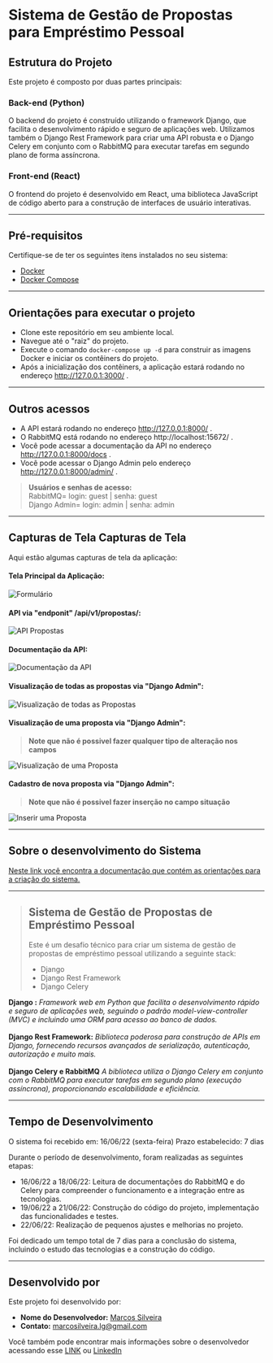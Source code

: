 # Sistema de Gestão de Propostas para Empréstimo Pessoal

## Estrutura do Projeto
Este projeto é composto por duas partes principais: 

### Back-end (Python)
O backend do projeto é construído utilizando o framework Django, que facilita o desenvolvimento rápido e seguro de aplicações web. Utilizamos também o Django Rest Framework para criar uma API robusta e o Django Celery em conjunto com o RabbitMQ para executar tarefas em segundo plano de forma assíncrona.

### Front-end (React)
O frontend do projeto é desenvolvido em React, uma biblioteca JavaScript de código aberto para a construção de interfaces de usuário interativas.
___

## Pré-requisitos
Certifique-se de ter os seguintes itens instalados no seu sistema:
* [Docker](https://docs.docker.com/)
* [Docker Compose](https://docs.docker.com/compose/)
___

## Orientações para executar o projeto
* Clone este repositório em seu ambiente local.
* Navegue até o "raiz" do projeto.
* Execute o comando `docker-compose up -d` para construir as imagens Docker e iniciar os contêiners do projeto.
* Após a inicialização dos contêiners, a aplicação estará rodando no endereço http://127.0.0.1:3000/ .
___

## Outros acessos
* A API estará rodando no endereço http://127.0.0.1:8000/ .
* O RabbitMQ está rodando no endereço http://localhost:15672/ .
* Você pode acessar a documentação da API no endereço http://127.0.0.1:8000/docs .
* Você pode acessar o Django Admin pelo endereço http://127.0.0.1:8000/admin/ .
> **Usuários e senhas de acesso:**<br>
> RabbitMQ= login: guest | senha: guest<br>
> Django Admin= login: admin | senha: admin
___

## Capturas de Tela Capturas de Tela
Aqui estão algumas capturas de tela da aplicação:<br>

#### Tela Principal da Aplicação:
![Formulário](https://github.com/MQSilveira/Desafio_Dev_Python_Django/blob/main/Files/pagina_formulario_em_branco.png)

#### API via "endponit" /api/v1/propostas/:
![API Propostas](https://github.com/MQSilveira/Desafio_Dev_Python_Django/blob/main/Files/enrececo_propostas.png)

#### Documentação da API:
![Documentação da API](https://github.com/MQSilveira/Desafio_Dev_Python_Django/blob/main/Files/documentacao_api.png)

#### Visualização de todas as propostas via "Django Admin":
![Visualização de todas as Propostas](https://github.com/MQSilveira/Desafio_Dev_Python_Django/blob/main/Files/admin_visualizar_todas_propostas.png)

#### Visualização de uma proposta via "Django Admin":
>**Note que não é possivel fazer qualquer tipo de alteração nos campos**

![Visualização de uma Proposta](https://github.com/MQSilveira/Desafio_Dev_Python_Django/blob/main/Files/admin_visualizar_proposta.png)

#### Cadastro de nova proposta via "Django Admin":
>**Note que não é possivel fazer inserção no campo situação**

![Inserir uma Proposta](https://github.com/MQSilveira/Desafio_Dev_Python_Django/blob/main/Files/admin_cadastro.png)
___

## Sobre o desenvolvimento do Sistema

[Neste link você encontra a documentação que contém as orientações para a criação do sistema.](https://github.com/MQSilveira/Desafio_Dev_Python_Django/blob/main/Files/README_original.md)
___

> ## Sistema de Gestão de Propostas de Empréstimo Pessoal
> Este é um desafio técnico para criar um sistema de gestão de propostas de empréstimo pessoal utilizando a seguinte stack:<br>
> * Django<br>
> * Django Rest Framework<br>
> * Django Celery<br>

**Django :** *Framework web em Python que facilita o desenvolvimento rápido e seguro de aplicações web, seguindo o padrão model-view-controller (MVC) e incluindo uma ORM para acesso ao banco de dados.*<br><br>
**Django Rest Framework:** *Biblioteca poderosa para construção de APIs em Django, fornecendo recursos avançados de serialização, autenticação, autorização e muito mais.*<br><br>
**Django Celery e RabbitMQ** *A biblioteca utiliza o Django Celery em conjunto com o RabbitMQ para executar tarefas em segundo plano (execução assíncrona), proporcionando escalabilidade e eficiência.*
___

## Tempo de Desenvolvimento
O sistema foi recebido em: 16/06/22 (sexta-feira)
Prazo estabelecido: 7 dias

Durante o período de desenvolvimento, foram realizadas as seguintes etapas:

- 16/06/22 a 18/06/22: Leitura de documentações do RabbitMQ e do Celery para compreender o funcionamento e a integração entre as tecnologias.
- 19/06/22 a 21/06/22: Construção do código do projeto, implementação das funcionalidades e testes.
- 22/06/22: Realização de pequenos ajustes e melhorias no projeto.

Foi dedicado um tempo total de 7 dias para a conclusão do sistema, incluindo o estudo das tecnologias e a construção do código.
___

## Desenvolvido por
Este projeto foi desenvolvido por: 

- **Nome do Desenvolvedor:** [Marcos Silveira](https://github.com/MQSilveira)
- **Contato:** marcosilveira.lg@gmail.com

Você também pode encontrar mais informações sobre o desenvolvedor acessando esse [LINK](https://mqsilveira.github.io/Portfolio/) ou [LinkedIn](https://www.linkedin.com/in/dev-marcos-silveira/)


